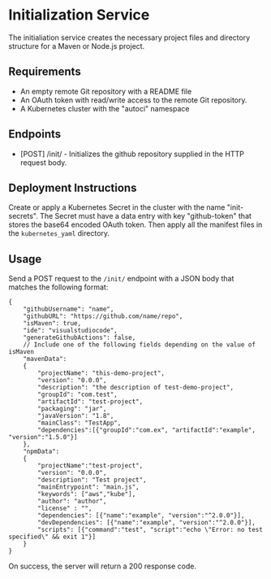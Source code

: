 # Initialization Service
The initialiation service creates the necessary project files and directory structure for a Maven or Node.js project.

## Requirements
- An empty remote Git repository with a README file
- An OAuth token with read/write access to the remote Git repository.
- A Kubernetes cluster with the "autoci" namespace

## Endpoints
- [POST] /init/ - Initializes the github repository supplied in the HTTP request body. 

## Deployment Instructions
Create or apply a Kubernetes Secret in the cluster with the name "init-secrets". The Secret must have a data entry with key "github-token" that stores the base64 encoded OAuth token. Then apply all the manifest files in the `kubernetes_yaml` directory.

## Usage
Send a POST request to the `/init/` endpoint with a JSON body that matches the following format:  
```
{
    "githubUsername": "name",
    "githubURL": "https://github.com/name/repo",
    "isMaven": true,
    "ide": "visualstudiocode",
    "generateGithubActions": false, 
    // Include one of the following fields depending on the value of isMaven
    "mavenData": 
    {
        "projectName": "this-demo-project",
        "version": "0.0.0",
        "description": "the description of test-demo-project",
        "groupId": "com.test",
        "artifactId": "test-project",
        "packaging": "jar",
        "javaVersion": "1.8",
        "mainClass": "TestApp",
        "dependencies":[{"groupId":"com.ex", "artifactId":"example", "version":"1.5.0"}]
    },
    "npmData":
    {
        "projectName":"test-project",
        "version": "0.0.0",
        "description": "Test project",
        "mainEntrypoint": "main.js",
        "keywords": ["aws","kube"],
        "author": "author",
        "license" : "",
        "dependencies": [{"name":"example", "version":"^2.0.0"}],
        "devDependencies": [{"name":"example", "version":"^2.0.0"}], 
        "scripts": [{"command":"test", "script":"echo \"Error: no test specified\" && exit 1"}]
    }
}
```
On success, the server will return a 200 response code.
